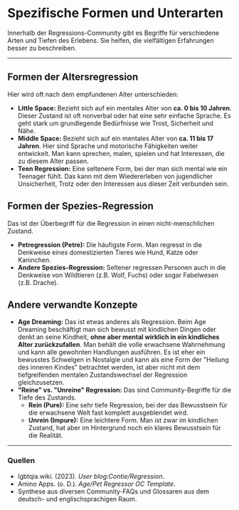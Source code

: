 # Spezifische Formen und Unterarten

Innerhalb der Regressions-Community gibt es Begriffe für verschiedene Arten und Tiefen des Erlebens. Sie helfen, die vielfältigen Erfahrungen besser zu beschreiben.

---

## Formen der Altersregression

Hier wird oft nach dem empfundenen Alter unterschieden:

* **Little Space:** Bezieht sich auf ein mentales Alter von **ca. 0 bis 10 Jahren**. Dieser Zustand ist oft nonverbal oder hat eine sehr einfache Sprache. Es geht stark um grundlegende Bedürfnisse wie Trost, Sicherheit und Nähe.
* **Middle Space:** Bezieht sich auf ein mentales Alter von **ca. 11 bis 17 Jahren**. Hier sind Sprache und motorische Fähigkeiten weiter entwickelt. Man kann sprechen, malen, spielen und hat Interessen, die zu diesem Alter passen.
* **Teen Regression:** Eine seltenere Form, bei der man sich mental wie ein Teenager fühlt. Das kann mit dem Wiedererleben von jugendlicher Unsicherheit, Trotz oder den Interessen aus dieser Zeit verbunden sein.

## Formen der Spezies-Regression

Das ist der Überbegriff für die Regression in einen nicht-menschlichen Zustand.

* **Petregression (Petre):** Die häufigste Form. Man regresst in die Denkweise eines domestizierten Tieres wie Hund, Katze oder Kaninchen.
* **Andere Spezies-Regression:** Seltener regressen Personen auch in die Denkweise von Wildtieren (z.B. Wolf, Fuchs) oder sogar Fabelwesen (z.B. Drache).

## Andere verwandte Konzepte

* **Age Dreaming:** Das ist etwas anderes als Regression. Beim Age Dreaming beschäftigt man sich bewusst mit kindlichen Dingen oder denkt an seine Kindheit, **ohne aber mental wirklich in ein kindliches Alter zurückzufallen**. Man behält die volle erwachsene Wahrnehmung und kann alle gewohnten Handlungen ausführen. Es ist eher ein bewusstes Schwelgen in Nostalgie und kann als eine Form der "Heilung des inneren Kindes" betrachtet werden, ist aber nicht mit dem tiefgreifenden mentalen Zustandswechsel der Regression gleichzusetzen.
* **"Reine" vs. "Unreine" Regression:** Das sind Community-Begriffe für die Tiefe des Zustands.
    * **Rein (Pure):** Eine sehr tiefe Regression, bei der das Bewusstsein für die erwachsene Welt fast komplett ausgeblendet wird.
    * **Unrein (Impure):** Eine leichtere Form. Man ist zwar im kindlichen Zustand, hat aber im Hintergrund noch ein klares Bewusstsein für die Realität.

---

### **Quellen**

* lgbtqia.wiki. (2023). *User blog:Contie/Regression*.
* Amino Apps. (o. D.). *Age/Pet Regressor OC Template*.
* Synthese aus diversen Community-FAQs und Glossaren aus dem deutsch- und englischsprachigen Raum. 